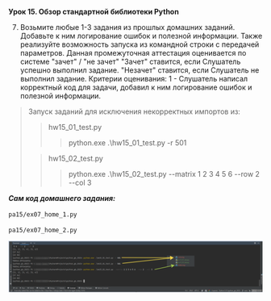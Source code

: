 **Урок 15. Обзор стандартной библиотеки Python**

7. Возьмите любые 1-3 задания из прошлых домашних заданий. Добавьте к ним логирование ошибок и полезной информации. Также реализуйте возможность запуска из командной строки с передачей параметров. Данная промежуточная аттестация оценивается по системе "зачет" / "не зачет" "Зачет" ставится, если Слушатель успешно выполнил задание. "Незачет" ставится, если Слушатель не выполнил задание. Критерии оценивания: 1 - Слушатель написал корректный код для задачи, добавил к ним логирование ошибок и полезной информации.

>Запуск заданий для исключения некорректных импортов из:
>
>> hw15_01_test.py
>>> python.exe .\hw15_01_test.py -r 501 
> 
>> hw15_02_test.py
>>> python.exe .\hw15_02_test.py --matrix 1 2 3 4 5 6 --row 2 --col 3
> 

_**Сам код домашнего задания:**_ 

`pa15/ex07_home_1.py`

`pa15/ex07_home_2.py`

![Выполнение](img.png)